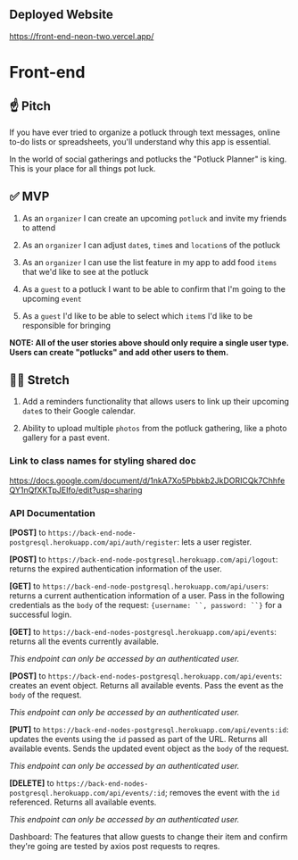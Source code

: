## Deployed Website 

https://front-end-neon-two.vercel.app/

# Front-end

## ☝️ **Pitch**

If you have ever tried to organize a potluck through text messages, online to-do lists or spreadsheets, you'll understand why this app is essential. 

In the world of social gatherings and potlucks the "Potluck Planner" is king. This is your place for all things pot luck.

## ✅  **MVP**

1. As an `organizer` I can create an upcoming `potluck` and invite my friends to attend

2. As an `organizer` I can adjust `date`s, `time`s and `location`s of the potluck

3. As an `organizer` I can use the list feature in my app to add food `items` that we'd like to see at the potluck

4. As a `guest` to a potluck I want to be able to confirm that I'm going to the upcoming `event`

5. As a `guest` I'd like to be able to select which `item`s I'd like to be responsible for bringing

**NOTE: All of the user stories above should only require a single user type. Users can create "potlucks" and add other users to them.**

## 🏃‍♀️ **Stretch**

1. Add a reminders functionality that allows users to link up their upcoming `date`s to their Google calendar.

2. Ability to upload multiple `photos` from the potluck gathering, like a photo gallery for a past event.

### Link to class names for styling shared doc
https://docs.google.com/document/d/1nkA7Xo5Pbbkb2JkDORICQk7ChhfeQY1nQfXKTpJEIfo/edit?usp=sharing

### API Documentation

**[POST]** to `https://back-end-node-postgresql.herokuapp.com/api/auth/register`: lets a user register.
<!-- This endpoint needs to be fixed in the backend (GIVING A 500 ERROR when called through axios) -->

**[POST]** to `https://back-end-node-postgresql.herokuapp.com/api/logout`: returns the expired authentication information of the user.
<!-- This endpoint needs to be created in the backend -->

**[GET]** to `https://back-end-node-postgresql.herokuapp.com/api/users`: returns a current authentication information of a user. Pass in the following credentials as the `body` of the request: `{username: ``, password: ``}` for a successful login.

**[GET]** to `https://back-end-nodes-postgresql.herokuapp.com/api/events`: returns all the events currently available.
<!-- This endpoint needs to be created in the backend -->
*This endpoint can only be accessed by an authenticated user.*

**[POST]** to `https://back-end-nodes-postgresql.herokuapp.com/api/events`: creates an event object. Returns all available events. Pass the event as the `body` of the request.
<!-- This endpoint needs to be created in the backend --> 
*This endpoint can only be accessed by an authenticated user.*

**[PUT]** to `https://back-end-nodes-postgresql.herokuapp.com/api/events:id`: updates the events using the `id` passed as part of the URL. Returns all available events. Sends the updated event object as the `body` of the request.
<!-- This endpoint needs to be created in the backend (IF THERES STILL TIME!) -->
*This endpoint can only be accessed by an authenticated user.*

**[DELETE]** to `https://back-end-nodes-postgresql.herokuapp.com/api/events/:id`; removes the event with the `id` referenced. Returns all available events. 
<!-- This endpoint needs to be created in the backend (IF THERES STILL TIME!) -->
*This endpoint can only be accessed by an authenticated user.*


Dashboard:
  The features that allow guests to change their item and confirm they're going are tested by axios post requests to reqres. 
